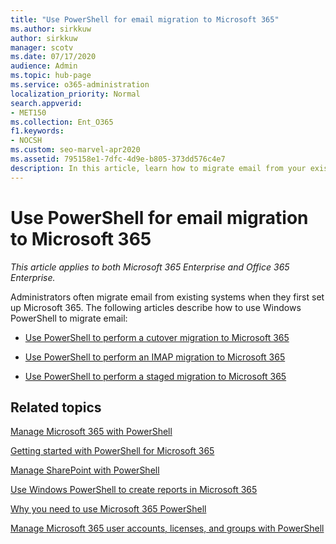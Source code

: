 ```yaml
---
title: "Use PowerShell for email migration to Microsoft 365"
ms.author: sirkkuw
author: sirkkuw
manager: scotv
ms.date: 07/17/2020
audience: Admin
ms.topic: hub-page
ms.service: o365-administration
localization_priority: Normal
search.appverid:
- MET150
ms.collection: Ent_O365
f1.keywords:
- NOCSH
ms.custom: seo-marvel-apr2020
ms.assetid: 795158e1-7dfc-4d9e-b805-373dd576c4e7
description: In this article, learn how to migrate email from your existing system to Microsoft 365 using PowerShell.
---
```


# Use PowerShell for email migration to Microsoft 365

*This article applies to both Microsoft 365 Enterprise and Office 365 Enterprise.*

Administrators often migrate email from existing systems when they first set up Microsoft 365. The following articles describe how to use Windows PowerShell to migrate email:
  
- [Use PowerShell to perform a cutover migration to Microsoft 365](use-powershell-to-perform-a-cutover-migration-to-microsoft-365.md)
    
- [Use PowerShell to perform an IMAP migration to Microsoft 365](use-powershell-to-perform-an-imap-migration-to-microsoft-365.md)
    
- [Use PowerShell to perform a staged migration to Microsoft 365](use-powershell-to-perform-a-staged-migration-to-microsoft-365.md)
    
## Related topics

[Manage Microsoft 365 with PowerShell](manage-microsoft-365-with-microsoft-365-powershell.md)
  
[Getting started with PowerShell for Microsoft 365](getting-started-with-microsoft-365-powershell.md)
  
[Manage SharePoint with PowerShell](manage-sharepoint-online-with-microsoft-365-powershell.md)
  
[Use Windows PowerShell to create reports in Microsoft 365](use-windows-powershell-to-create-reports-in-microsoft-365.md)

[Why you need to use Microsoft 365 PowerShell](why-you-need-to-use-microsoft-365-powershell.md)
  
[Manage Microsoft 365 user accounts, licenses, and groups with PowerShell](manage-user-accounts-and-licenses-with-microsoft-365-powershell.md)
